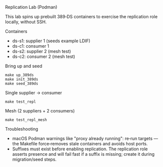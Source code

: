 Replication Lab (Podman)

This lab spins up prebuilt 389‑DS containers to exercise the replication role locally, without SSH.

Containers
- ds-s1: supplier 1 (seeds example LDIF)
- ds-c1: consumer 1
- ds-s2: supplier 2 (mesh test)
- ds-c2: consumer 2 (mesh test)

Bring up and seed
```
make up_389ds
make init_389ds
make seed_389ds
```

Single supplier → consumer
```
make test_repl
```

Mesh (2 suppliers + 2 consumers)
```
make test_repl_mesh
```

Troubleshooting
- macOS Podman warnings like "proxy already running": re‑run targets — the Makefile force‑removes stale containers and avoids host ports.
- Suffixes must exist before enabling replication. The replication role asserts presence and will fail fast if a suffix is missing; create it during migration/seed steps.
